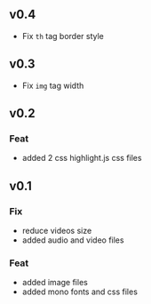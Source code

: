 ## v0.4
- Fix `th` tag border style

## v0.3
- Fix `img` tag width

## v0.2

### Feat

- added 2 css highlight.js css files

## v0.1

### Fix

- reduce videos size
- added  audio and video files

### Feat

- added image files
- added mono fonts and css files
